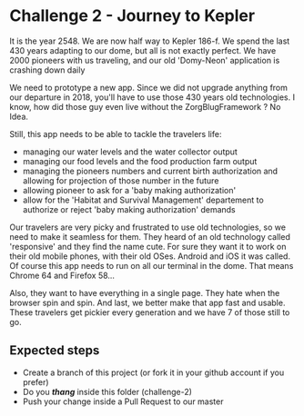 # Challenge 2 - Journey to Kepler
It is the year 2548. We are now half way to Kepler 186-f.
We spend the last 430 years adapting to our dome, but all is not exactly perfect.
We have 2000 pioneers with us traveling, and our old 'Domy-Neon' application is crashing down daily

We need to prototype a new app. Since we did not upgrade anything from our departure in 2018, you'll have to use 
those 430 years old technologies. I know, how did those guy even live without the ZorgBlugFramework ?
No Idea.

Still, this app needs to be able to tackle the travelers life:
+ managing our water levels and the water collector output
+ managing our food levels and the food production farm output
+ managing the pioneers numbers and current birth authorization and allowing for projection of those number in the future
+ allowing pioneer to ask for a 'baby making authorization'
+ allow for the 'Habitat and Survival Management' departement to authorize or reject 'baby making authorization' demands

Our travelers are very picky and frustrated to use old technologies, so we need to make it seamless for them.
They heard of an old technology called 'responsive' and they find the name cute.
For sure they want it to work on their old mobile phones, with their old OSes.
Android and iOS it was called. Of course this app needs to run on all our terminal in the dome.
That means Chrome 64 and Firefox 58...

Also, they want to have everything in a single page. 
They hate when the browser spin and spin. 
And last, we better make that app fast and usable.
These travelers get pickier every generation and we have 7 of those still to go.



## Expected steps
+ Create a branch of this project (or fork it in your github account if you prefer)
+ Do you **_thang_** inside this folder (challenge-2)
+ Push your change inside a Pull Request to our master